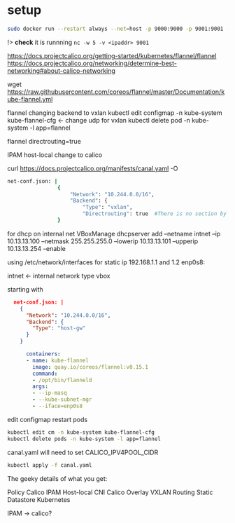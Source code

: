 # setup 
``` bash
sudo docker run --restart always --net=host -p 9000:9000 -p 9001:9001 -v /disks/1:/data --name minio -d quay.io/minio/minio server /data --console-address ":9001"
```

!> **check** it is runnning ```nc -w 5 -v <ipaddr> 9001```

https://docs.projectcalico.org/getting-started/kubernetes/flannel/flannel
https://docs.projectcalico.org/networking/determine-best-networking#about-calico-networking

wget https://raw.githubusercontent.com/coreos/flannel/master/Documentation/kube-flannel.yml

flannel changing backend to vxlan
kubectl edit configmap -n kube-system kube-flannel-cfg <- change udp for vxlan
kubectl delete pod -n kube-system -l app=flannel

flannel directrouting=true

IPAM host-local
change to calico

curl https://docs.projectcalico.org/manifests/canal.yaml -O

``` bash
net-conf.json: |
                {
                    "Network": "10.244.0.0/16",
                    "Backend": {
                        "Type": "vxlan",
                        "Directrouting": true  #There is no section by default. If you want to modify it, you must reinstall the flannel plugin! ! !
                }
```

for dhcp on internal net
VBoxManage dhcpserver add –netname intnet –ip 10.13.13.100 –netmask 255.255.255.0 –lowerip 10.13.13.101 –upperip 10.13.13.254 –enable

using /etc/network/interfaces for static ip 192.168.1.1 and 1.2
enp0s8:

intnet <- internal network type vbox

starting with
``` json
  net-conf.json: |
    {
      "Network": "10.244.0.0/16",
      "Backend": {
        "Type": "host-gw"
      }
    }
```
``` yaml
      containers:
      - name: kube-flannel
        image: quay.io/coreos/flannel:v0.15.1
        command:
        - /opt/bin/flanneld
        args:
        - --ip-masq
        - --kube-subnet-mgr
        - --iface=enp0s8
```

edit configmap
restart pods

``` bash
kubectl edit cm -n kube-system kube-flannel-cfg
kubectl delete pods -n kube-system -l app=flannel
```
canal.yaml
will need to set CALICO_IPV4POOL_CIDR

``` bash
kubectl apply -f canal.yaml
```

The geeky details of what you get:

Policy
Calico
IPAM
Host-local
CNI
Calico
Overlay
VXLAN
Routing
Static
Datastore
Kubernetes

IPAM -> calico?
